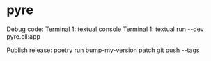 # pyre


Debug code:
Terminal 1: textual console
Terminal 1: textual run --dev pyre.cli:app

Publish release:
poetry run bump-my-version patch
git push --tags